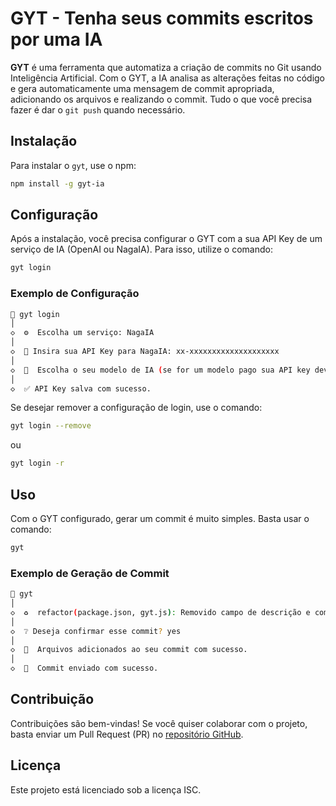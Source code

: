 # GYT - Tenha seus commits escritos por uma IA

**GYT** é uma ferramenta que automatiza a criação de commits no Git usando Inteligência Artificial. Com o GYT, a IA analisa as alterações feitas no código e gera automaticamente uma mensagem de commit apropriada, adicionando os arquivos e realizando o commit. Tudo o que você precisa fazer é dar o `git push` quando necessário.

## Instalação

Para instalar o `gyt`, use o npm:

```bash
npm install -g gyt-ia
```

## Configuração

Após a instalação, você precisa configurar o GYT com a sua API Key de um serviço de IA (OpenAI ou NagaIA). Para isso, utilize o comando:

```bash
gyt login
```

### Exemplo de Configuração

```bash
 gyt login
│
◇  ⚙️  Escolha um serviço: NagaIA
│
◇  🔌 Insira sua API Key para NagaIA: xx-xxxxxxxxxxxxxxxxxxxx
│
◇  🤖  Escolha o seu modelo de IA (se for um modelo pago sua API key deve ter ela comprada): gpt-4o-mini
│
◇  ✅ API Key salva com sucesso.
```

Se desejar remover a configuração de login, use o comando:

```bash
gyt login --remove
```

ou

```bash
gyt login -r
```

## Uso

Com o GYT configurado, gerar um commit é muito simples. Basta usar o comando:

```bash
gyt
```

### Exemplo de Geração de Commit

```bash
 gyt
│
◇  ♻️  refactor(package.json, gyt.js): Removido campo de descrição e comentado código de commit.
│
◇  ❔ Deseja confirmar esse commit? yes
│
◇  📃  Arquivos adicionados ao seu commit com sucesso.
│
◇  🚀  Commit enviado com sucesso.
```

## Contribuição

Contribuições são bem-vindas! Se você quiser colaborar com o projeto, basta enviar um Pull Request (PR) no [repositório GitHub](https://github.com/oKauaDev/gyt).

## Licença

Este projeto está licenciado sob a licença ISC.
